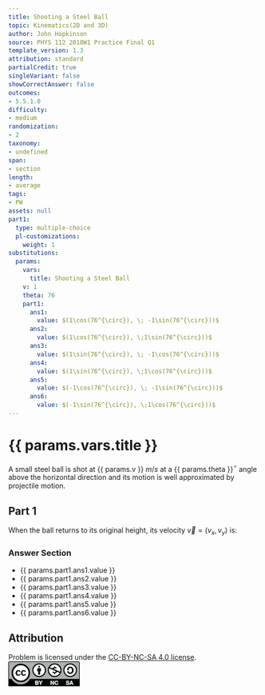 ```yaml
---
title: Shooting a Steel Ball
topic: Kinematics(2D and 3D)
author: John Hopkinson
source: PHYS 112 2018W1 Practice Final Q1
template_version: 1.3
attribution: standard
partialCredit: true
singleVariant: false
showCorrectAnswer: false
outcomes:
- 5.5.1.0
difficulty:
- medium
randomization:
- 2
taxonomy:
- undefined
span:
- section
length:
- average
tags:
- PW
assets: null
part1:
  type: multiple-choice
  pl-customizations:
    weight: 1
substitutions:
  params:
    vars:
      title: Shooting a Steel Ball
    v: 1
    theta: 76
    part1:
      ans1:
        value: $(1\cos(76^{\circ}), \; -1\sin(76^{\circ}))$
      ans2:
        value: $(1\cos(76^{\circ}), \;1\sin(76^{\circ}))$
      ans3:
        value: $(1\sin(76^{\circ}), \; -1\cos(76^{\circ}))$
      ans4:
        value: $(1\sin(76^{\circ}), \;1\cos(76^{\circ}))$
      ans5:
        value: $(-1\cos(76^{\circ}), \; -1\sin(76^{\circ}))$
      ans6:
        value: $(-1\sin(76^{\circ}), \;1\cos(76^{\circ}))$
---
```

# {{ params.vars.title }}
A small steel ball is shot at {{ params.v }} $m/s$ at a {{ params.theta }}$^{\circ}$ angle above the horizontal direction and its motion is well approximated by projectile motion.

## Part 1

When the ball returns to its original height, its velocity $\overrightarrow{v} = (v_x, v_y)$ is:

### Answer Section

- {{ params.part1.ans1.value }}
- {{ params.part1.ans2.value }}
- {{ params.part1.ans3.value }}
- {{ params.part1.ans4.value }}
- {{ params.part1.ans5.value }}
- {{ params.part1.ans6.value }}

## Attribution

Problem is licensed under the [CC-BY-NC-SA 4.0 license](https://creativecommons.org/licenses/by-nc-sa/4.0/).<br> ![The Creative Commons 4.0 license requiring attribution-BY, non-commercial-NC, and share-alike-SA license.](https://raw.githubusercontent.com/firasm/bits/master/by-nc-sa.png)